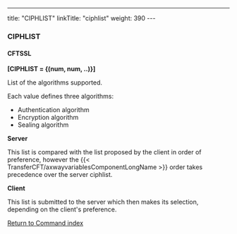 ---
title: "CIPHLIST"
linkTitle: "ciphlist"
weight: 390
--- <span id="ciphlist"></span>

### CIPHLIST

#### CFTSSL

****[CIPHLIST = {(num, num, ..)}]****

List of the algorithms supported.

Each value defines three algorithms:

- Authentication algorithm
- Encryption algorithm
- Sealing algorithm

****Server****

This list is compared with the list proposed by the client in order of preference, however the {{< TransferCFT/axwayvariablesComponentLongName  >}} order takes precedence over the server ciphlist.

****Client****

This list is submitted to the server which then makes its selection, depending on the client's preference.

[Return to Command index](../../)

